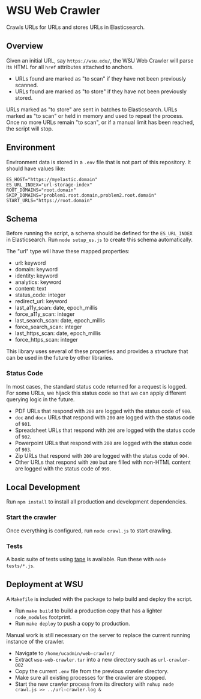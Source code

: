 # WSU Web Crawler

Crawls URLs for URLs and stores URLs in Elasticsearch.

## Overview

Given an initial URL, say `https://wsu.edu/`, the WSU Web Crawler will parse its HTML for all `href` attributes attached to anchors.

* URLs found are marked as "to scan" if they have not been previously scanned.
* URLs found are marked as "to store" if they have not been previously stored.

URLs marked as "to store" are sent in batches to Elasticsearch. URLs marked as "to scan" or held in memory and used to repeat the process. Once no more URLs remain "to scan", or if a manual limit has been reached, the script will stop.

## Environment

Environment data is stored in a `.env` file that is not part of this repository. It should have values like:

```
ES_HOST="https://myelastic.domain"
ES_URL_INDEX="url-storage-index"
ROOT_DOMAINS="root.domain"
SKIP_DOMAINS="problem1.root.domain,problem2.root.domain"
START_URLS="https://root.domain"
```

## Schema

Before running the script, a schema should be defined for the `ES_URL_INDEX` in Elasticsearch. Run `node setup_es.js` to create this schema automatically.

The "url" type will have these mapped properties:

* url: keyword
* domain: keyword
* identity: keyword
* analytics: keyword
* content: text
* status_code: integer
* redirect_url: keyword
* last_a11y_scan: date, epoch_millis
* force_a11y_scan: integer
* last_search_scan: date, epoch_millis
* force_search_scan: integer
* last_https_scan: date, epoch_millis
* force_https_scan: integer

This library uses several of these properties and provides a structure that can be used in the future by other libraries.

### Status Code

In most cases, the standard status code returned for a request is logged. For some URLs, we hijack this status code so that we can apply different querying logic in the future.

* PDF URLs that respond with `200` are logged with the status code of `900`.
* `doc` and `docx` URLs that respond with `200` are logged with the status code of `901`.
* Spreadsheet URLs that respond with `200` are logged with the status code of `902`.
* Powerpoint URLs that respond with `200` are logged with the status code of `903`.
* Zip URLs that respond with `200` are logged with the status code of `904`.
* Other URLs that respond with `200` but are filled with non-HTML content are logged with the status code of `999`.

## Local Development

Run `npm install` to install all production and development dependencies.

### Start the crawler

Once everything is configured, run `node crawl.js` to start crawling.

### Tests

A basic suite of tests using [tape](https://github.com/substack/tape) is available. Run these with `node tests/*.js`.

## Deployment at WSU

A `Makefile` is included with the package to help build and deploy the script.

* Run `make build` to build a production copy that has a lighter `node_modules` footprint.
* Run `make deploy` to push a copy to production.

Manual work is still necessary on the server to replace the current running instance of the crawler.

* Navigate to `/home/ucadmin/web-crawler/`
* Extract `wsu-web-crawler.tar` into a new directory such as `url-crawler-002`
* Copy the current `.env` file from the previous crawler directory.
* Make sure all existing processes for the crawler are stopped.
* Start the new crawler process from its directory with `nohup node crawl.js >> ../url-crawler.log &`
